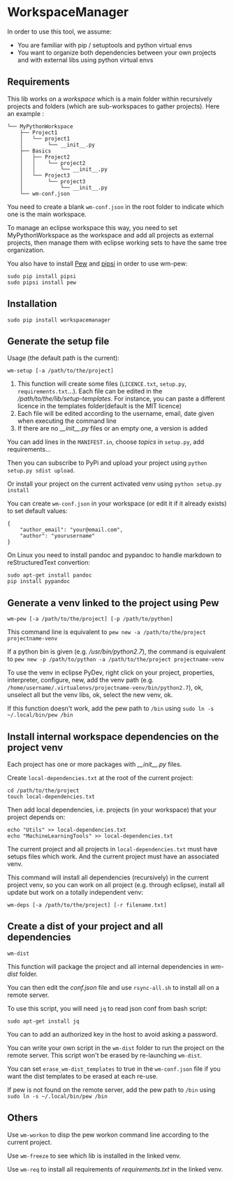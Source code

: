 WorkspaceManager
===============

In order to use this tool, we assume:

 * You are familiar with pip / setuptools and python virtual envs
 * You want to organize both dependencies between your own projects and with external libs using python virtual envs

Requirements
------------

This lib works on a *workspace* which is a main folder within recursively projects and folders (which are sub-workspaces to gather projects). Here an example :

	└── MyPythonWorkspace
	    ├── Project1
	    │   └── project1
	    │    	 └── __init__.py
	    ├── Basics
	    │   ├── Project2
	    │   │	 └── project2
	    │   │	  	 └── __init__.py
	    │   └── Project3
	    │    	 └── project3
	    │    	  	 └── __init__.py
	    └── wm-conf.json

You need to create a blank `wm-conf.json` in the root folder to indicate which one is the main workspace.

To manage an eclipse workspace this way, you need to set MyPythonWorkspace as the workspace and add all projects as external projects, then manage them with eclipse working sets to have the same tree organization.

You also have to install [Pew](https://github.com/berdario/pew) and [pipsi](https://pypi.python.org/pypi/pipsi) in order to use wm-pew:

	sudo pip install pipsi
	sudo pipsi install pew

Installation
------------

	sudo pip install workspacemanager

Generate the setup file
------------------------

Usage (the default path is the current):

	wm-setup [-a /path/to/the/project]

 1. This function will create some files (`LICENCE.txt`, `setup.py`, `requirements.txt`...). Each file can be edited in the */path/to/the/lib/setup-templates*. For instance, you can paste a different licence in the templates folder(default is the MIT licence)
 2. Each file will be edited according to the username, email, date given when executing the command line
 3. If there are no *\_\_init\_\_.py* files or an empty one, a version is added

You can add lines in the `MANIFEST.in`, choose *topics* in `setup.py`, add requirements... 

Then you can subscribe to PyPi and upload your project using `python setup.py sdist upload`.

Or install your project on the current activated venv using `python setup.py install`

You can create `wm-conf.json` in your workspace (or edit it if it already exists) to set default values:

    {
        "author_email": "your@email.com",
        "author": "yourusername"
    }

On Linux you need to install pandoc and pypandoc to handle markdown to reStructuredText convertion:

	sudo apt-get install pandoc
	pip install pypandoc

Generate a venv linked to the project using Pew
------------------------

	wm-pew [-a /path/to/the/project] [-p /path/to/python]
	
This command line is equivalent to `pew new -a /path/to/the/project projectname-venv`

If a python bin is given (e.g. */usr/bin/python2.7*), the command is equivalent to `pew new -p /path/to/python -a /path/to/the/project projectname-venv`

To use the venv in eclipse PyDev, right click on your project, properties, interpreter, configure, new, add the venv path (e.g. `/home/username/.virtualenvs/projectname-venv/bin/python2.7`), ok, unselect all but the venv libs, ok, select the new venv, ok.

If this function doesn't work, add the pew path to `/bin` using `sudo ln -s ~/.local/bin/pew /bin`

Install internal workspace dependencies on the project venv
------------------------

Each project has one or more packages with *\_\_init\_\_.py* files.

Create `local-dependencies.txt` at the root of the current project:

	cd /path/to/the/project
	touch local-dependencies.txt

Then add local dependencies, i.e. projects (in your workspace) that your project depends on:

	echo "Utils" >> local-dependencies.txt
	echo "MachineLearningTools" >> local-dependencies.txt

The current project and all projects in `local-dependencies.txt` must have setups files which work. And the current project must have an associated venv.

This command will install all dependencies (recursively) in the current project venv, so you can work on all project (e.g. through eclipse), install all update but work on a totally independent venv:

	wm-deps [-a /path/to/the/project] [-r filename.txt]


Create a dist of your project and all dependencies
-------

	wm-dist

This function will package the project and all internal dependencies in *wm-dist* folder.

You can then edit the *conf.json* file and use `rsync-all.sh` to install all on a remote server.

To use this script, you will need `jq` to read json conf from bash script:

	sudo apt-get install jq

You can to add an authorized key in the host to avoid asking a password.

You can write your own script in the `wm-dist` folder to run the project on the remote server. This script won't be erased by re-launching `wm-dist`.

You can set `erase_wm-dist_templates` to true in the `wm-conf.json` file if you want the dist templates to be erased at each re-use.

If pew is not found on the remote server, add the pew path to `/bin` using `sudo ln -s ~/.local/bin/pew /bin`

Others
------

Use `wm-workon` to disp the pew workon command line according to the current project.

Use `wm-freeze` to see which lib is installed in the linked venv.

Use `wm-req` to install all requirements of *requirements.txt* in the linked venv.
